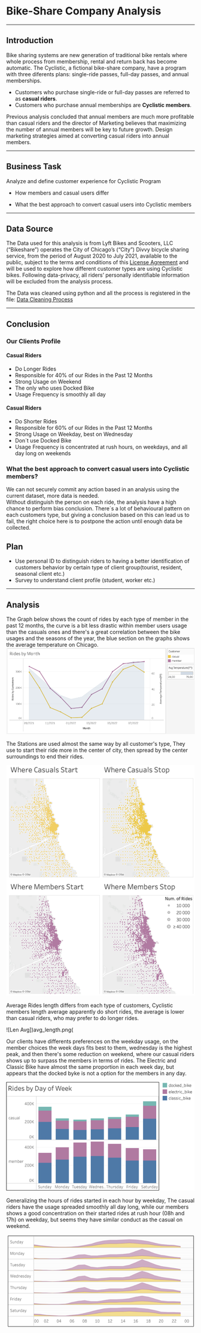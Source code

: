 # Bike-Share Company Analysis

---------------------------
Introduction
---------------------------

Bike sharing systems are new generation of traditional bike rentals where whole process from membership, rental and return back has become automatic. 
The Cyclistic, a fictional bike-share company, have a program with three diferents plans: single-ride passes, full-day passes, and annual memberships.  

 - Customers who purchase single-ride or full-day passes are referred to as **casual riders**.  
 - Customers who purchase annual memberships are **Cyclistic members**.  

Previous analysis concluded that annual members are much more profitable than casual riders and the director of Marketing believes that maximizing the
number of annual members will be key to future growth. Design marketing strategies aimed at converting casual riders into annual members.

---------------------------
Business Task
---------------------------

Analyze and define customer experience for Cyclistic Program

 - How members and casual users differ

 - What the best approach to convert casual users into Cyclistic members

---------------------------
Data Source
---------------------------

The Data used for this analysis is from Lyft Bikes and Scooters, LLC (“Bikeshare”) operates the City of Chicago’s (“City”) Divvy bicycle sharing 
service, from the period of August 2020 to July 2021, available to the public, subject to the terms and conditions of this [License Agreement](ride.divvybikes.com/data-license-agreement)
and will be used to explore how different customer types are using Cyclistic bikes. Following data-privacy, all riders’ personally identifiable information 
will be excluded from the analysis process. 

The Data was cleaned using python and all the process is registered in the file: [Data Cleaning Process](Data_Cleaning.ipynb)

---------------------------
Conclusion
---------------------------

### Our Clients Profile

#### Casual Riders

 - Do Longer Rides
 - Responsible for 40% of our Rides in the Past 12 Months
 - Strong Usage on Weekend
 - The only who uses Docked Bike
 - Usage Frequency is smoothly all day 

#### Casual Riders

 - Do Shorter Rides
 - Responsible for 60% of our Rides in the Past 12 Months
 - Strong Usage on Weekday, best on Wednesday
 - Don´t use Docked Bike
 - Usage Frequency is concentrated at rush hours, on weekdays, and all day long on weekends 

### What the best approach to convert casual users into Cyclistic members?

We can not securely commit any action based in an analysis using the current dataset, more data is needed.  
Without distinguish the person on each ride, the analysis have a high chance to perform bias conclusion. There´s a lot of behavioural pattern on each customers type, but giving a conclusion based on this can lead us to fail, the right choice here is to postpone the action until enough data be collected.


## Plan

 - Use personal ID to distinguish riders to having a better identification of customers behavior by certain type of client group(tourist, resident, seasonal client etc.)
 - Survey to understand client profile (student, worker etc.)


---------------------------
Analysis
---------------------------

The Graph below shows the count of rides by each type of member in the past 12 months, the curve is a bit less drastic within member users usage than the casuals ones and there's a great correlation between the bike usages and the seasons of the year, the blue section on the graphs shows the average temperature on Chicago.  
![Rides by Month](rides_by_month.png)  

The Stations are used almost the same way by all customer's type, They use to start their ride more in the center of city, then spread by the center surroundings to end their rides.    

![Station Map](station_map.png)
  
Average Rides length differs from each type of customers, Cyclistic members length average apparently do short rides, the average is lower than casual riders, who may prefer to do longer rides.

![Len Avg])avg_length.png(

Our clients have differents preferences on the weekday usage, on the member choices the week days fits best to them, wednesday is the highest peak, and then there's some reduction on weekend, where our casual riders shows up to surpass the members in terms of rides.
The Electric and Classic Bike have almost the same proportion in each week day, but appears that the docked byke is not a option for the members in any day.

![Usage by Weekday](usage_by_weekday.png)  
  
Generalizing the hours of rides started in each hour by weekday, The casual riders have the usage spreaded smoothly all day long, while our members shows a good concentration on their started rides at rush hour (08h and 17h) on weekday, but seems they have similar conduct as the casual on weekend.

![Usage by Hour](usage_by_hour.png)
